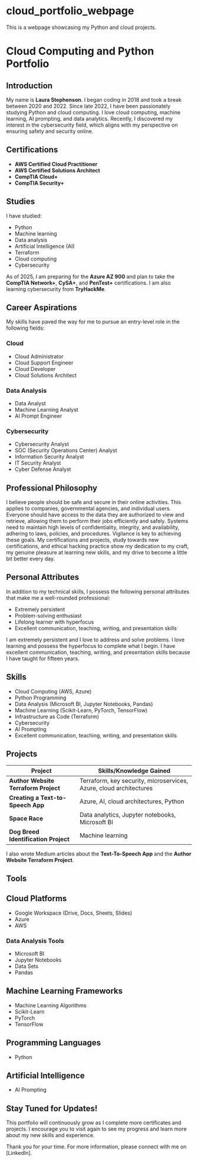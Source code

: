 # cloud_portfolio_webpage
This is a webpage showcasing my Python and cloud projects. 

# Cloud Computing and Python Portfolio

## Introduction

My name is **Laura Stephenson**. I began coding in 2018 and took a break between 2020 and 2022. Since late 2022, I have been passionately studying Python and cloud computing. I love cloud computing, machine learning, AI prompting, and data analytics. Recently, I discovered my interest in the cybersecurity field, which aligns with my perspective on ensuring safety and security online.

## Certifications
- **AWS Certified Cloud Practitioner**
- **AWS Certified Solutions Architect**
- **CompTIA Cloud+**
- **CompTIA Security+**

## Studies
I have studied:
- Python
- Machine learning
- Data analysis
- Artificial Intelligence (AI)
- Terraform
- Cloud computing
- Cybersecurity

As of 2025, I am preparing for the **Azure AZ 900** and plan to take the **CompTIA Network+**, **CySA+**, and **PenTest+** certifications. I am also learning cybersecurity from **TryHackMe**.

## Career Aspirations
My skills have paved the way for me to pursue an entry-level role in the following fields:

### Cloud
- Cloud Administrator
- Cloud Support Engineer
- Cloud Developer
- Cloud Solutions Architect

### Data Analysis
- Data Analyst
- Machine Learning Analyst
- AI Prompt Engineer

### Cybersecurity
- Cybersecurity Analyst
- SOC (Security Operations Center) Analyst
- Information Security Analyst
- IT Security Analyst
- Cyber Defense Analyst

## Professional Philosophy
I believe people should be safe and secure in their online activities. This applies to companies, governmental agencies, and individual users. Everyone should have access to the data they are authorized to view and retrieve, allowing them to perform their jobs efficiently and safely. Systems need to maintain high levels of confidentiality, integrity, and availability, adhering to laws, policies, and procedures. Vigilance is key to achieving these goals. My certifications and projects, study towards new certifications, and ethical hacking practice show my dedication to my craft, my genuine pleasure at learning new skills, and my drive to become a little bit better every day. 

## Personal Attributes
In addition to my technical skills, I possess the following personal attributes that make me a well-rounded professional:
- Extremely persistent
- Problem-solving enthusiast
- Lifelong learner with hyperfocus
- Excellent communication, teaching, writing, and presentation skills

I am extremely persistent and I love to address and solve problems. I love learning and possess the hyperfocus to complete what I begin. I have excellent communication, teaching, writing, and presentation skills because I have taught for fifteen years.

## Skills
- Cloud Computing (AWS, Azure)
- Python Programming
- Data Analysis (Microsoft BI, Jupyter Notebooks, Pandas)
- Machine Learning (Scikit-Learn, PyTorch, TensorFlow)
- Infrastructure as Code (Terraform)
- Cybersecurity
- AI Prompting
- Excellent communication, teaching, writing, and presentation skills

## Projects
| Project                               | Skills/Knowledge Gained                                      |
| ------------------------------------- | ------------------------------------------------------------ |
| **Author Website Terraform Project**  | Terraform, key security, microservices, Azure, cloud architectures |
| **Creating a Text-to-Speech App**     | Azure, AI, cloud architectures, Python                       |
| **Space Race**                        | Data analytics, Jupyter notebooks, Microsoft BI              |
| **Dog Breed Identification Project**  | Machine learning                                             |

I also wrote Medium articles about the **Text-To-Speech App** and the **Author Website Terraform Project**.

## Tools

## Cloud Platforms
- Google Workspace (Drive, Docs, Sheets, Slides)
- Azure
- AWS

### Data Analysis Tools
- Microsoft BI
- Jupyter Notebooks
- Data Sets
- Pandas
  
## Machine Learning Frameworks
- Machine Learning Algorithms
- Scikit-Learn
- PyTorch
- TensorFlow

## Programming Languages
- Python

## Artificial Intelligence
- AI Prompting

## Stay Tuned for Updates!
This portfolio will continuously grow as I complete more certificates and projects. I encourage you to visit again to see my progress and learn more about my new skills and experience.

Thank you for your time. For more information, please connect with me on [LinkedIn].


